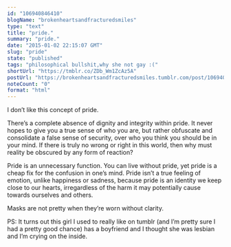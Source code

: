 ```yaml
---
id: "106940846410"
blogName: "brokenheartsandfracturedsmiles"
type: "text"
title: "pride."
summary: "pride."
date: "2015-01-02 22:15:07 GMT"
slug: "pride"
state: "published"
tags: "philosophical bullshit,why she not gay :("
shortUrl: "https://tmblr.co/ZDb_Wm1ZcAz5A"
postUrl: "https://brokenheartsandfracturedsmiles.tumblr.com/post/106940846410/pride"
noteCount: "0"
format: "html"
---
```


I don’t like this concept of pride. 

There’s a complete absence of dignity and integrity within pride. It never hopes to give you a true sense of who you are, but rather obfuscate and consolidate a false sense of security, over who you think you should be in your mind. If there is truly no wrong or right in this world, then why must reality be obscured by any form of reaction?

Pride is an unnecessary function. You can live without pride, yet pride is a cheap fix for the confusion in one’s mind. Pride isn’t a true feeling of emotion, unlike happiness or sadness, because pride is an identity we keep close to our hearts, irregardless of the harm it may potentially cause towards ourselves and others.

Masks are not pretty when they’re worn without clarity. 

PS: It turns out this girl I used to really like on tumblr (and I’m pretty sure I had a pretty good chance) has a boyfriend and I thought she was lesbian and I’m crying on the inside.